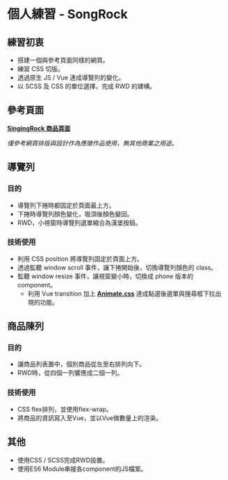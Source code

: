 # **個人練習 - SongRock**

## 練習初衷

 - 搭建一個與參考頁面同樣的網頁。
 - 練習 CSS 切版。
 - 透過原生 JS / Vue 達成導覽列的變化。
 - 以 SCSS 及 CSS 的單位選擇，完成 RWD 的建構。

## 參考頁面

**[SingingRock 商品頁面](https://www.singingrock.com/working-and-rescue-harness-accessories)**

*僅參考網頁排版與設計作為應徵作品使用，無其他商業之用途。*

## 導覽列
### 目的
 - 導覽列下捲時都固定於頁面最上方。
 - 下捲時導覽列顏色變化，吸頂後顏色變回。
 - RWD，小視窗時導覽列選單縮合為漢堡按鈕。
### 技術使用
 - 利用 CSS position 將導覽列固定於頁面上方。
 - 透過監聽 window scroll 事件，讓下捲開始後，切換導覽列顏色的 class。  
 - 監聽 window resize 事件，讓視窗變小時，切換成 phone 版本的 component。
   - 利用 Vue transition 加上 **[Animate.css](https://animate.style/)** 達成點選後選單與搜尋框下拉出現的功能。

## 商品陳列
### 目的
 - 讓商品列表置中，個別商品從左至右排列向下。
 - RWD時，從四個一列響應成二個一列。
### 技術使用
 - CSS flex排列，並使用flex-wrap。
 - 將商品的資訊寫入至Vue，並以Vue做數量上的渲染。

## 其他
 - 使用CSS / SCSS完成RWD設置。
 - 使用ES6 Module串接各component的JS檔案。
